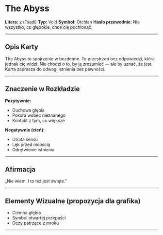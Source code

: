 
# The Abyss

**Litera:** צ (Tsadi)
**Typ:** Void
**Symbol:** Otchłań
**Hasło przewodnie:** Nie wszystko, co głębokie, chce cię pochłonąć.

---

## Opis Karty
The Abyss to spojrzenie w bezdenne. To przestrzeń bez odpowiedzi, która jednak cię widzi. Nie chodzi o to, by ją zrozumieć — ale by uznać, że jest. Karta zaprasza do odwagi istnienia bez pewności.

---

## Znaczenie w Rozkładzie

**Pozytywnie:**
- Duchowa głębia
- Pokora wobec nieznanego
- Kontakt z tym, co większe

**Negatywnie (cień):**
- Utrata sensu
- Lęk przed nicością
- Odrętwienie istnienia
---

## Afirmacja
„Nie wiem. I to też jest święte.”

---

## Elementy Wizualne (propozycja dla grafika)
- Ciemna głębia
- Symbol otwartej przepaści
- Oczy patrzące z mroku

---
